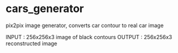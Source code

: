 # cars_generator
pix2pix image generator, converts car contour to real car image

INPUT : 256x256x3 image of black contours 
OUTPUT : 256x256x3 reconstructed image
